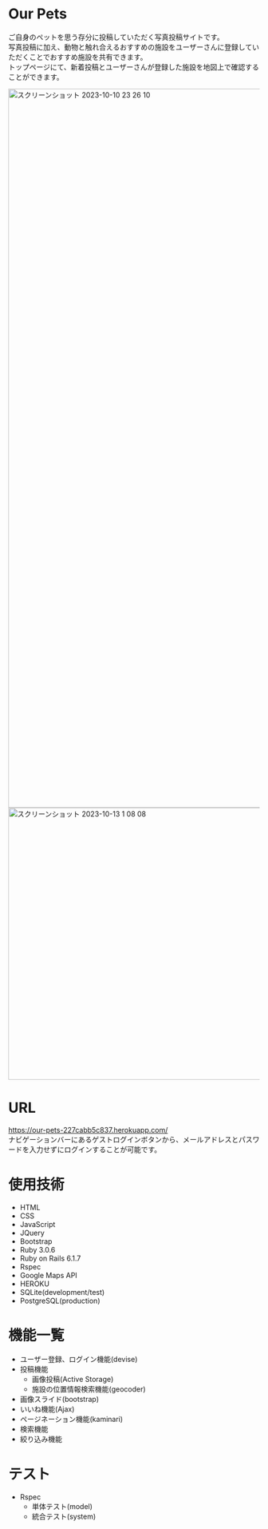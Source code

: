 # Our Pets

ご自身のペットを思う存分に投稿していただく写真投稿サイトです。
<br>
写真投稿に加え、動物と触れ合えるおすすめの施設をユーザーさんに登録していただくことでおすすめ施設を共有できます。
<br>
トップページにて、新着投稿とユーザーさんが登録した施設を地図上で確認することができます。

<img width="1440" alt="スクリーンショット 2023-10-10 23 26 10" src="https://github.com/tknohas/animals/assets/131782882/a9e37b08-4a52-439d-876a-a4cb8119dbf2">
<img width="545" alt="スクリーンショット 2023-10-13 1 08 08" src="https://github.com/tknohas/animals/assets/131782882/2f55264c-3f86-4ff9-9ea0-e9ff2d3b3c34">

# URL

https://our-pets-227cabb5c837.herokuapp.com/
<br>
ナビゲーションバーにあるゲストログインボタンから、メールアドレスとパスワードを入力せずにログインすることが可能です。

# 使用技術

- HTML
- CSS
- JavaScript
- JQuery
- Bootstrap
- Ruby 3.0.6
- Ruby on Rails 6.1.7
- Rspec
- Google Maps API
- HEROKU
- SQLite(development/test)
- PostgreSQL(production)



# 機能一覧

- ユーザー登録、ログイン機能(devise)
- 投稿機能
  - 画像投稿(Active Storage)
  - 施設の位置情報検索機能(geocoder)
- 画像スライド(bootstrap)
- いいね機能(Ajax)
- ページネーション機能(kaminari)
- 検索機能
- 絞り込み機能

# テスト
- Rspec
  - 単体テスト(model)
  - 統合テスト(system)

